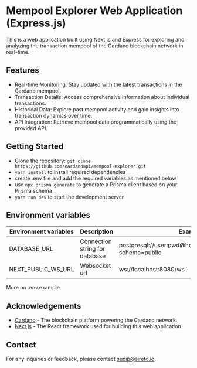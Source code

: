 # Mempool Explorer Web Application (Express.js)

This is a web application built using Next.js and Express for exploring and analyzing the transaction mempool of the
Cardano blockchain network in real-time.

## Features

- Real-time Monitoring: Stay updated with the latest transactions in the Cardano mempool.
- Transaction Details: Access comprehensive information about individual transactions.
- Historical Data: Explore past mempool activity and gain insights into transaction dynamics over time.
- API Integration: Retrieve mempool data programmatically using the provided API.

## Getting Started

- Clone the repository: `git clone https://github.com/cardanoapi/mempool-explorer.git`
- `yarn install` to install required dependencies
- create .env file and add the required variables as mentioned below
- use `npx prisma generate` to generate a Prisma client based on your Prisma schema
- `yarn run dev` to start the development server

## Environment variables

| Environment variables | Description                    | Example                                                     |
|-----------------------|--------------------------------|-------------------------------------------------------------|
| DATABASE_URL          | Connection string for database | postgresql://user:pwd@host:5432/database_name?schema=public |
| NEXT_PUBLIC_WS_URL    | Websocket url                  | ws://localhost:8080/ws                                      |
More on .env.example

## Acknowledgements

- [Cardano](https://www.cardano.org) - The blockchain platform powering the Cardano network.
- [Next.js](https://nextjs.org) - The React framework used for building this web application.

## Contact

For any inquiries or feedback, please contact [sudip@sireto.io]().
